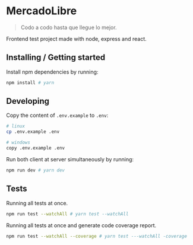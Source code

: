 # MercadoLibre

> Codo a codo hasta que llegue lo mejor.

Frontend test project made with node, express and react.

## Installing / Getting started

Install npm dependencies by running:

```bash
npm install # yarn
```

## Developing

Copy the content of `.env.example` to `.env`:

```bash
# linux
cp .env.example .env

# windows
copy .env.example .env
```

Run both client at server simultaneously by running:

```bash
npm run dev # yarn dev
```

## Tests

Running all tests at once.

```bash
npm run test --watchAll # yarn test --watchAll
```

Running all tests at once and generate code coverage report.

```bash
npm run test --watchAll --coverage # yarn test ---watchAll -coverage
```
